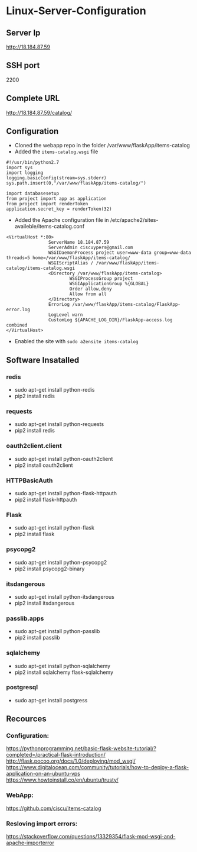 # Linux-Server-Configuration

## Server Ip
http://18.184.87.59

## SSH port 
2200

## Complete URL
http://18.184.87.59/catalog/

## Configuration 
- Cloned the webapp repo in the folder /var/www/flaskApp/items-catalog
- Added the `items-catalog.wsgi` file
```
#!/usr/bin/python2.7
import sys
import logging
logging.basicConfig(stream=sys.stderr)
sys.path.insert(0,"/var/www/flaskApp/items-catalog/")

import databasesetup
from project import app as application
from project import renderToken
application.secret_key = renderToken(32)
```
- Added the Apache configuration file in /etc/apache2/sites-availeble/items-catalog.conf
```
<VirtualHost *:80>
                ServerName 18.184.87.59
                ServerAdmin ciscuypers@gmail.com
                WSGIDaemonProcess project user=www-data group=www-data threads=5 home=/var/www/flaskApp/items-catalog/
                WSGIScriptAlias / /var/www/flaskApp/items-catalog/items-catalog.wsgi
                <Directory /var/www/flaskApp/items-catalog>
                        WSGIProcessGroup project
                        WSGIApplicationGroup %{GLOBAL}
                        Order allow,deny
                        Allow from all
                </Directory>
                ErrorLog /var/www/flaskApp/items-catalog/FlaskApp-error.log
                LogLevel warn
                CustomLog ${APACHE_LOG_DIR}/FlaskApp-access.log combined
</VirtualHost>
```
- Enabled the site with `sudo a2ensite items-catalog`


## Software Insatalled
### redis 
- sudo apt-get install python-redis
- pip2 install redis
### requests
- sudo apt-get install python-requests
- pip2 install redis
### oauth2client.client
- sudo apt-get install python-oauth2client
- pip2 install oauth2client
### HTTPBasicAuth
- sudo apt-get install python-flask-httpauth
- pip2 install flask-httpauth
### Flask
- sudo apt-get install python-flask
- pip2 install flask
### psycopg2
- sudo apt-get install python-psycopg2
- pip2 install psycopg2-binary
### itsdangerous
- sudo apt-get install python-itsdangerous
- pip2 install itsdangerous
### passlib.apps
- sudo apt-get install python-passlib
- pip2 install passlib
### sqlalchemy
- sudo apt-get install python-sqlalchemy
- pip2 install sqlalchemy flask-sqlalchemy
### postgresql
- sudo apt-get install postgress

## Recources
### Configuration:
https://pythonprogramming.net/basic-flask-website-tutorial/?completed=/practical-flask-introduction/
http://flask.pocoo.org/docs/1.0/deploying/mod_wsgi/
https://www.digitalocean.com/community/tutorials/how-to-deploy-a-flask-application-on-an-ubuntu-vps
https://www.howtoinstall.co/en/ubuntu/trusty/

### WebApp:
https://github.com/ciscu/items-catalog

### Resloving import errors:
https://stackoverflow.com/questions/13329354/flask-mod-wsgi-and-apache-importerror

